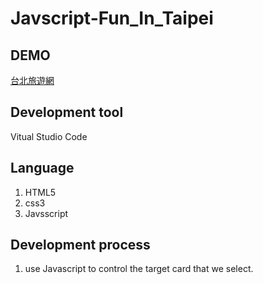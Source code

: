# Javscript-Fun_In_Taipei

## DEMO
[台北旅遊網](https://johnnyli326.github.io/JavaScript-Fun_In_Taipei/)

## Development tool
Vitual Studio Code

## Language
1. HTML5
2. css3
3. Javsscript

## Development process
1. use Javascript to control the target card that we select.
